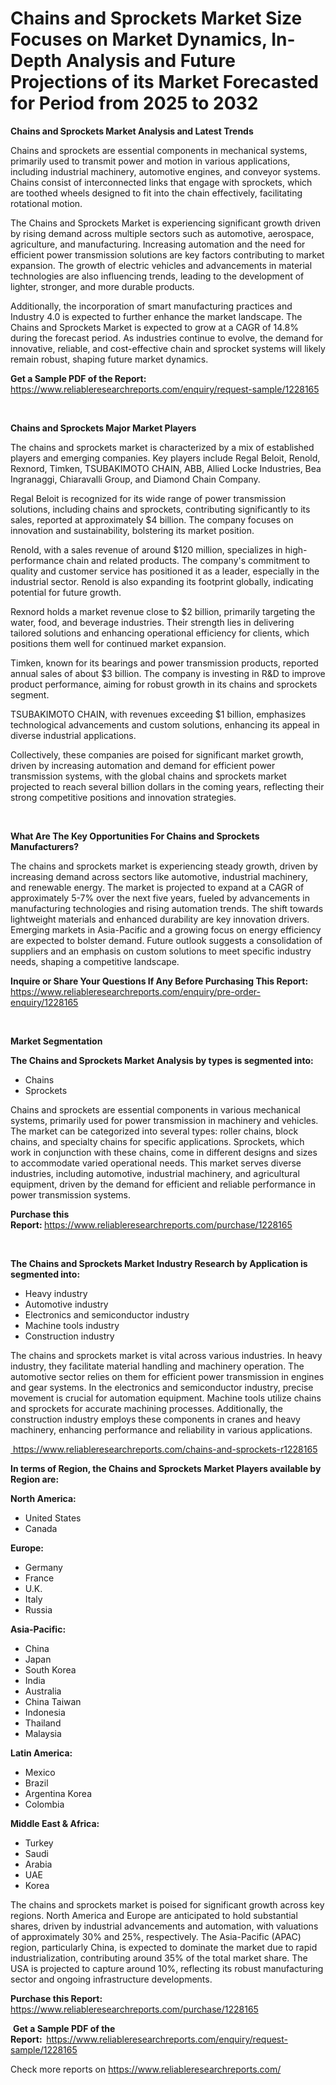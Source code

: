 <p><h1>Chains and Sprockets Market Size Focuses on Market Dynamics, In-Depth Analysis and Future Projections of its Market Forecasted for Period from 2025 to 2032</h1></p><p><strong>Chains and Sprockets Market Analysis and Latest Trends</strong></p>
<p><p>Chains and sprockets are essential components in mechanical systems, primarily used to transmit power and motion in various applications, including industrial machinery, automotive engines, and conveyor systems. Chains consist of interconnected links that engage with sprockets, which are toothed wheels designed to fit into the chain effectively, facilitating rotational motion.</p><p>The Chains and Sprockets Market is experiencing significant growth driven by rising demand across multiple sectors such as automotive, aerospace, agriculture, and manufacturing. Increasing automation and the need for efficient power transmission solutions are key factors contributing to market expansion. The growth of electric vehicles and advancements in material technologies are also influencing trends, leading to the development of lighter, stronger, and more durable products.</p><p>Additionally, the incorporation of smart manufacturing practices and Industry 4.0 is expected to further enhance the market landscape. The Chains and Sprockets Market is expected to grow at a CAGR of 14.8% during the forecast period. As industries continue to evolve, the demand for innovative, reliable, and cost-effective chain and sprocket systems will likely remain robust, shaping future market dynamics.</p></p>
<p><strong>Get a Sample PDF of the Report:&nbsp;</strong> <a href="https://www.reliableresearchreports.com/enquiry/request-sample/1228165?utm_campaign=1950&utm_medium=2&utm_source=Github&utm_content=ia&utm_term=18022025&utm_id=chains-and-sprockets">https://www.reliableresearchreports.com/enquiry/request-sample/1228165</a></p>
<p>&nbsp;</p>
<p><strong>Chains and Sprockets Major Market Players</strong></p>
<p><p>The chains and sprockets market is characterized by a mix of established players and emerging companies. Key players include Regal Beloit, Renold, Rexnord, Timken, TSUBAKIMOTO CHAIN, ABB, Allied Locke Industries, Bea Ingranaggi, Chiaravalli Group, and Diamond Chain Company. </p><p>Regal Beloit is recognized for its wide range of power transmission solutions, including chains and sprockets, contributing significantly to its sales, reported at approximately $4 billion. The company focuses on innovation and sustainability, bolstering its market position.</p><p>Renold, with a sales revenue of around $120 million, specializes in high-performance chain and related products. The company's commitment to quality and customer service has positioned it as a leader, especially in the industrial sector. Renold is also expanding its footprint globally, indicating potential for future growth.</p><p>Rexnord holds a market revenue close to $2 billion, primarily targeting the water, food, and beverage industries. Their strength lies in delivering tailored solutions and enhancing operational efficiency for clients, which positions them well for continued market expansion.</p><p>Timken, known for its bearings and power transmission products, reported annual sales of about $3 billion. The company is investing in R&D to improve product performance, aiming for robust growth in its chains and sprockets segment.</p><p>TSUBAKIMOTO CHAIN, with revenues exceeding $1 billion, emphasizes technological advancements and custom solutions, enhancing its appeal in diverse industrial applications. </p><p>Collectively, these companies are poised for significant market growth, driven by increasing automation and demand for efficient power transmission systems, with the global chains and sprockets market projected to reach several billion dollars in the coming years, reflecting their strong competitive positions and innovation strategies.</p></p>
<p>&nbsp;</p>
<p><strong>What Are The Key Opportunities For Chains and Sprockets Manufacturers?</strong></p>
<p><p>The chains and sprockets market is experiencing steady growth, driven by increasing demand across sectors like automotive, industrial machinery, and renewable energy. The market is projected to expand at a CAGR of approximately 5-7% over the next five years, fueled by advancements in manufacturing technologies and rising automation trends. The shift towards lightweight materials and enhanced durability are key innovation drivers. Emerging markets in Asia-Pacific and a growing focus on energy efficiency are expected to bolster demand. Future outlook suggests a consolidation of suppliers and an emphasis on custom solutions to meet specific industry needs, shaping a competitive landscape.</p></p>
<p><strong>Inquire or Share Your Questions If Any Before Purchasing This Report:</strong> <a href="https://www.reliableresearchreports.com/enquiry/pre-order-enquiry/1228165?utm_campaign=1950&utm_medium=2&utm_source=Github&utm_content=ia&utm_term=18022025&utm_id=chains-and-sprockets">https://www.reliableresearchreports.com/enquiry/pre-order-enquiry/1228165</a></p>
<p>&nbsp;</p>
<p><strong>Market Segmentation</strong></p>
<p><strong>The Chains and Sprockets Market Analysis by types is segmented into:</strong></p>
<p><ul><li>Chains</li><li>Sprockets</li></ul></p>
<p><p>Chains and sprockets are essential components in various mechanical systems, primarily used for power transmission in machinery and vehicles. The market can be categorized into several types: roller chains, block chains, and specialty chains for specific applications. Sprockets, which work in conjunction with these chains, come in different designs and sizes to accommodate varied operational needs. This market serves diverse industries, including automotive, industrial machinery, and agricultural equipment, driven by the demand for efficient and reliable performance in power transmission systems.</p></p>
<p><strong>Purchase this Report:&nbsp;</strong><a href="https://www.reliableresearchreports.com/purchase/1228165?utm_campaign=1950&utm_medium=2&utm_source=Github&utm_content=ia&utm_term=18022025&utm_id=chains-and-sprockets">https://www.reliableresearchreports.com/purchase/1228165</a></p>
<p>&nbsp;</p>
<p><strong>The Chains and Sprockets Market Industry Research by Application is segmented into:</strong></p>
<p><ul><li>Heavy industry</li><li>Automotive industry</li><li>Electronics and semiconductor industry</li><li>Machine tools industry</li><li>Construction industry</li></ul></p>
<p><p>The chains and sprockets market is vital across various industries. In heavy industry, they facilitate material handling and machinery operation. The automotive sector relies on them for efficient power transmission in engines and gear systems. In the electronics and semiconductor industry, precise movement is crucial for automation equipment. Machine tools utilize chains and sprockets for accurate machining processes. Additionally, the construction industry employs these components in cranes and heavy machinery, enhancing performance and reliability in various applications.</p></p>
<p><a href="https://www.reliableresearchreports.com/chains-and-sprockets-r1228165?utm_campaign=1950&utm_medium=2&utm_source=Github&utm_content=ia&utm_term=18022025&utm_id=chains-and-sprockets">&nbsp;https://www.reliableresearchreports.com/chains-and-sprockets-r1228165</a></p>
<p><strong>In terms of Region, the Chains and Sprockets Market Players available by Region are:</strong></p>
<p>
    <p> <strong> North America: </strong>
        <ul>
            <li>United States</li>
            <li>Canada</li>
        </ul>
        </p> 
    <p> <strong> Europe: </strong>
        <ul>
            <li>Germany</li>
            <li>France</li>
            <li>U.K.</li>
            <li>Italy</li>
            <li>Russia</li>
        </ul>
        </p> 
    <p> <strong> Asia-Pacific: </strong>
        <ul>
            <li>China</li>
            <li>Japan</li>
            <li>South Korea</li>
            <li>India</li>
            <li>Australia</li>
            <li>China Taiwan</li>
            <li>Indonesia</li>
            <li>Thailand</li>
            <li>Malaysia</li>
        </ul>
        </p> 
    <p> <strong> Latin America: </strong>
        <ul>
            <li>Mexico</li>
            <li>Brazil</li>
            <li>Argentina Korea</li>
            <li>Colombia</li>
        </ul>
        </p> 
    <p> <strong> Middle East & Africa: </strong>
        <ul>
            <li>Turkey</li>
            <li>Saudi</li>
            <li>Arabia</li>
            <li>UAE</li>
            <li>Korea</li>
        </ul>
    </p>
    </p>
<p><p>The chains and sprockets market is poised for significant growth across key regions. North America and Europe are anticipated to hold substantial shares, driven by industrial advancements and automation, with valuations of approximately 30% and 25%, respectively. The Asia-Pacific (APAC) region, particularly China, is expected to dominate the market due to rapid industrialization, contributing around 35% of the total market share. The USA is projected to capture around 10%, reflecting its robust manufacturing sector and ongoing infrastructure developments.</p></p>
<p><strong>Purchase this Report: </strong><a href="https://www.reliableresearchreports.com/purchase/1228165?utm_campaign=1950&utm_medium=2&utm_source=Github&utm_content=ia&utm_term=18022025&utm_id=chains-and-sprockets">https://www.reliableresearchreports.com/purchase/1228165</a></p>
<p>&nbsp;<strong>Get a Sample PDF of the Report:&nbsp;&nbsp;</strong><a href="https://www.reliableresearchreports.com/enquiry/request-sample/1228165?utm_campaign=1950&utm_medium=2&utm_source=Github&utm_content=ia&utm_term=18022025&utm_id=chains-and-sprockets">https://www.reliableresearchreports.com/enquiry/request-sample/1228165</a></p>
<p><strong></strong></p>
<p>Check more reports on <a href="https://www.reliableresearchreports.com/?utm_campaign=1950&utm_medium=2&utm_source=Github&utm_content=ia&utm_term=18022025&utm_id=chains-and-sprockets">https://www.reliableresearchreports.com/</a></p>